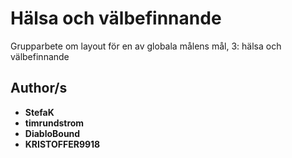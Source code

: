 # Hälsa och välbefinnande
Grupparbete om layout för en av globala målens mål, 3: hälsa och välbefinnande

## Author/s
- **StefaK**
- **timrundstrom**
- **DiabloBound**
- **KRISTOFFER9918**
